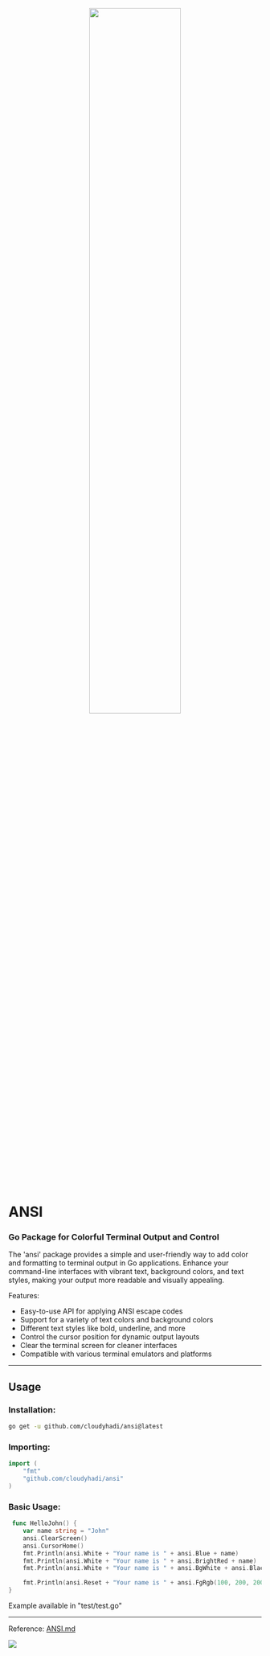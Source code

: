 <p align="center">
<img width="60%" src="https://cdn.nostr.build/i/2c5ce0ee4f2a63742d357ff060a21dd1896e9fcdc85a1784ed7d22706330a94e.png" />
</p>

# ANSI
### Go Package for Colorful Terminal Output and Control

The 'ansi' package provides a simple and user-friendly way to add color and formatting to terminal output in Go applications. 
Enhance your command-line interfaces with vibrant text, background colors, and text styles, making your output more readable and visually appealing.

Features:

- Easy-to-use API for applying ANSI escape codes
- Support for a variety of text colors and background colors
- Different text styles like bold, underline, and more
- Control the cursor position for dynamic output layouts
- Clear the terminal screen for cleaner interfaces
- Compatible with various terminal emulators and platforms

---

## Usage

### Installation:
```bash
go get -u github.com/cloudyhadi/ansi@latest
```

### Importing:
```go
import (
    "fmt"
    "github.com/cloudyhadi/ansi"
)
```

### Basic Usage:
```go
 func HelloJohn() {
	var name string = "John"
	ansi.ClearScreen()
	ansi.CursorHome()
	fmt.Println(ansi.White + "Your name is " + ansi.Blue + name)
	fmt.Println(ansi.White + "Your name is " + ansi.BrightRed + name)
	fmt.Println(ansi.White + "Your name is " + ansi.BgWhite + ansi.Black + name)

	fmt.Println(ansi.Reset + "Your name is " + ansi.FgRgb(100, 200, 200) + name)
}
```
Example available in "test/test.go"

---
Reference: [ANSI.md](https://gist.github.com/fnky/458719343aabd01cfb17a3a4f7296797#file-ansi-md)

<img src="https://img.buymeacoffee.com/button-api/?text=Buy me a cookie&emoji=🍪&slug=0x68616469&button_colour=eed2cc&font_colour=000000&font_family=Inter&outline_colour=ffffff&coffee_colour=ff0000" />
